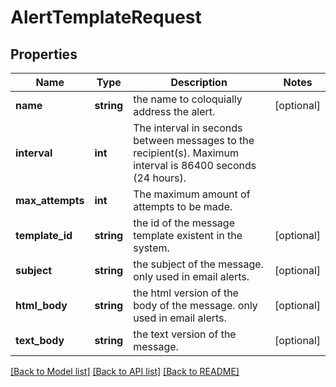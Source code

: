 # AlertTemplateRequest

## Properties
Name | Type | Description | Notes
------------ | ------------- | ------------- | -------------
**name** | **string** | the name to coloquially address the alert. | [optional] 
**interval** | **int** | The interval in seconds between messages to the recipient(s). Maximum interval is 86400 seconds (24 hours). | 
**max_attempts** | **int** | The maximum amount of attempts to be made. | 
**template_id** | **string** | the id of the message template existent in the system. | [optional] 
**subject** | **string** | the subject of the message. only used in email alerts. | [optional] 
**html_body** | **string** | the html version of the body of the message. only used in email alerts. | [optional] 
**text_body** | **string** | the text version of the message. | [optional] 

[[Back to Model list]](../../README.md#documentation-for-models) [[Back to API list]](../../README.md#documentation-for-api-endpoints) [[Back to README]](../../README.md)

